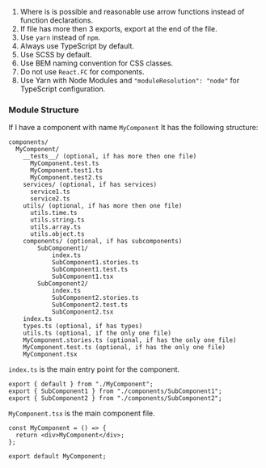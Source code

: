 1. Where is is possible and reasonable use arrow functions instead of function declarations.
2. If file has more then 3 exports, export at the end of the file.
3. Use `yarn` instead of `npm`.
4. Always use TypeScript by default.
5. Use SCSS by default.
6. Use BEM naming convention for CSS classes.
7. Do not use `React.FC` for components.
8. Use Yarn with Node Modules and `"moduleResolution": "node"` for TypeScript configuration.

### Module Structure

If I have a component with name `MyComponent`
It has the following structure:

```
components/
  MyComponent/
    __tests__/ (optional, if has more then one file)
      MyComponent.test.ts
      MyComponent.test1.ts
      MyComponent.test2.ts
    services/ (optional, if has services)
      service1.ts
      service2.ts
    utils/ (optional, if has more then one file)
      utils.time.ts
      utils.string.ts
      utils.array.ts
      utils.object.ts
    components/ (optional, if has subcomponents)
        SubComponent1/
            index.ts
            SubComponent1.stories.ts
            SubComponent1.test.ts
            SubComponent1.tsx
        SubComponent2/
            index.ts
            SubComponent2.stories.ts
            SubComponent2.test.ts
            SubComponent2.tsx
    index.ts
    types.ts (optional, if has types)
    utils.ts (optional, if the only one file)
    MyComponent.stories.ts (optional, if has the only one file)
    MyComponent.test.ts (optional, if has the only one file)
    MyComponent.tsx
```

`index.ts` is the main entry point for the component.

```
export { default } from "./MyComponent";
export { SubComponent1 } from "./components/SubComponent1";
export { SubComponent2 } from "./components/SubComponent2";
```

`MyComponent.tsx` is the main component file.

```
const MyComponent = () => {
  return <div>MyComponent</div>;
};

export default MyComponent;
```
